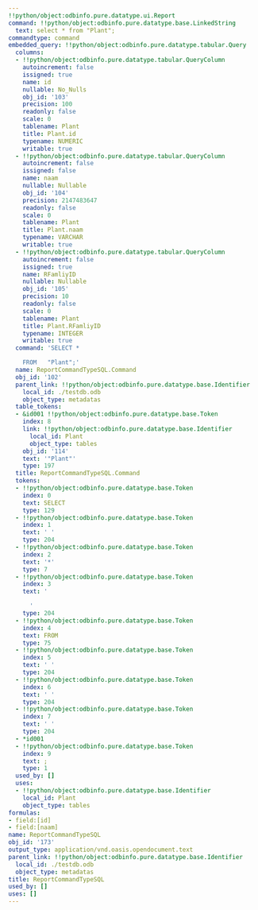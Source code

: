 ```yaml
---
!!python/object:odbinfo.pure.datatype.ui.Report
command: !!python/object:odbinfo.pure.datatype.base.LinkedString
  text: select * from "Plant";
commandtype: command
embedded_query: !!python/object:odbinfo.pure.datatype.tabular.Query
  columns:
  - !!python/object:odbinfo.pure.datatype.tabular.QueryColumn
    autoincrement: false
    issigned: true
    name: id
    nullable: No_Nulls
    obj_id: '103'
    precision: 100
    readonly: false
    scale: 0
    tablename: Plant
    title: Plant.id
    typename: NUMERIC
    writable: true
  - !!python/object:odbinfo.pure.datatype.tabular.QueryColumn
    autoincrement: false
    issigned: false
    name: naam
    nullable: Nullable
    obj_id: '104'
    precision: 2147483647
    readonly: false
    scale: 0
    tablename: Plant
    title: Plant.naam
    typename: VARCHAR
    writable: true
  - !!python/object:odbinfo.pure.datatype.tabular.QueryColumn
    autoincrement: false
    issigned: true
    name: RFamliyID
    nullable: Nullable
    obj_id: '105'
    precision: 10
    readonly: false
    scale: 0
    tablename: Plant
    title: Plant.RFamliyID
    typename: INTEGER
    writable: true
  command: 'SELECT *

    FROM   "Plant";'
  name: ReportCommandTypeSQL.Command
  obj_id: '102'
  parent_link: !!python/object:odbinfo.pure.datatype.base.Identifier
    local_id: ./testdb.odb
    object_type: metadatas
  table_tokens:
  - &id001 !!python/object:odbinfo.pure.datatype.base.Token
    index: 8
    link: !!python/object:odbinfo.pure.datatype.base.Identifier
      local_id: Plant
      object_type: tables
    obj_id: '114'
    text: '"Plant"'
    type: 197
  title: ReportCommandTypeSQL.Command
  tokens:
  - !!python/object:odbinfo.pure.datatype.base.Token
    index: 0
    text: SELECT
    type: 129
  - !!python/object:odbinfo.pure.datatype.base.Token
    index: 1
    text: ' '
    type: 204
  - !!python/object:odbinfo.pure.datatype.base.Token
    index: 2
    text: '*'
    type: 7
  - !!python/object:odbinfo.pure.datatype.base.Token
    index: 3
    text: '

      '
    type: 204
  - !!python/object:odbinfo.pure.datatype.base.Token
    index: 4
    text: FROM
    type: 75
  - !!python/object:odbinfo.pure.datatype.base.Token
    index: 5
    text: ' '
    type: 204
  - !!python/object:odbinfo.pure.datatype.base.Token
    index: 6
    text: ' '
    type: 204
  - !!python/object:odbinfo.pure.datatype.base.Token
    index: 7
    text: ' '
    type: 204
  - *id001
  - !!python/object:odbinfo.pure.datatype.base.Token
    index: 9
    text: ;
    type: 1
  used_by: []
  uses:
  - !!python/object:odbinfo.pure.datatype.base.Identifier
    local_id: Plant
    object_type: tables
formulas:
- field:[id]
- field:[naam]
name: ReportCommandTypeSQL
obj_id: '173'
output_type: application/vnd.oasis.opendocument.text
parent_link: !!python/object:odbinfo.pure.datatype.base.Identifier
  local_id: ./testdb.odb
  object_type: metadatas
title: ReportCommandTypeSQL
used_by: []
uses: []
---
```

